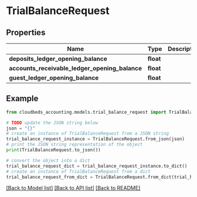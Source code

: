 # TrialBalanceRequest


## Properties

Name | Type | Description | Notes
------------ | ------------- | ------------- | -------------
**deposits_ledger_opening_balance** | **float** |  | 
**accounts_receivable_ledger_opening_balance** | **float** |  | 
**guest_ledger_opening_balance** | **float** |  | 

## Example

```python
from cloudbeds_accounting.models.trial_balance_request import TrialBalanceRequest

# TODO update the JSON string below
json = "{}"
# create an instance of TrialBalanceRequest from a JSON string
trial_balance_request_instance = TrialBalanceRequest.from_json(json)
# print the JSON string representation of the object
print(TrialBalanceRequest.to_json())

# convert the object into a dict
trial_balance_request_dict = trial_balance_request_instance.to_dict()
# create an instance of TrialBalanceRequest from a dict
trial_balance_request_from_dict = TrialBalanceRequest.from_dict(trial_balance_request_dict)
```
[[Back to Model list]](../README.md#documentation-for-models) [[Back to API list]](../README.md#documentation-for-api-endpoints) [[Back to README]](../README.md)


